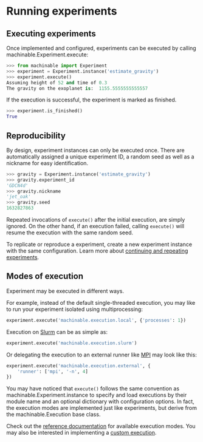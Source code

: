 # Running experiments

## Executing experiments

Once implemented and configured, experiments can be executed by calling <Pydoc caption="execute()">machinable.Experiment.execute</Pydoc>:

```python
>>> from machinable import Experiment
>>> experiment = Experiment.instance('estimate_gravity')
>>> experiment.execute()
Assuming height of 52 and time of 0.3
The gravity on the exoplanet is:  1155.5555555555557
```

If the execution is successful, the experiment is marked as finished. 
```python
>>> experiment.is_finished()
True
```

## Reproducibility

By design, experiment instances can only be executed once. There are automatically assigned a unique experiment ID, a random seed as well as a nickname for easy identification.

```python
>>> gravity = Experiment.instance('estimate_gravity')
>>> gravity.experiment_id
'GDCN4d'
>>> gravity.nickname
'jet_oak'
>>> gravity.seed
1632827863
```

Repeated invocations of `execute()` after the initial execution, are simply ignored. On the other hand, if an execution failed, calling `execute()` will resume the execution with the same random seed.

To replicate or reproduce a experiment, create a new experiment instance with the same configuration. Learn more about [continuing and repeating experiments](../elements-in-depth/experiments.md#derivation).

## Modes of execution

Experiment may be executed in different ways.

For example, instead of the default single-threaded execution, you may like to run your experiment isolated using multiprocessing:

```python
experiment.execute('machinable.execution.local', {'processes': 1})
```

Execution on [Slurm](https://slurm.schedmd.com/documentation.html) can be as simple as:

```python
experiment.execute('machinable.execution.slurm')
```

Or delegating the execution to an external runner like [MPI](https://www.open-mpi.org/) may look like this:

```python
experiment.execute('machinable.execution.external', {
    'runner': ['mpi', '-n', 4]
})
```

You may have noticed that `execute()` follows the same convention as <Pydoc>machinable.Experiment.instance</Pydoc> to specify and load executions by their module name and an optional dictionary with configuration options. In fact, the execution modes are implemented just like experiments, but derive from the <Pydoc>machinable.Execution</Pydoc> base class. 

Check out the [reference documentation](../../reference/) for available execution modes. You may also be interested in implementing a [custom execution](../elements-in-depth/execution.md).



